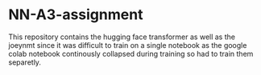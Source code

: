 # NN-A3-assignment


This repository contains the hugging face transformer as well as the joeynmt since it was difficult to train on a single notebook as the google colab notebook continously collapsed during training so had to train them separetly.
